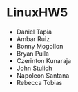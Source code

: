 # LinuxHW5
* Daniel Tapia
* Ambar Ruiz
* Bonny Mogollon
* Bryan Pulla 
* Czerinton Kunaraja
* John Stulich
* Napoleon Santana
* Rebecca Tobias
